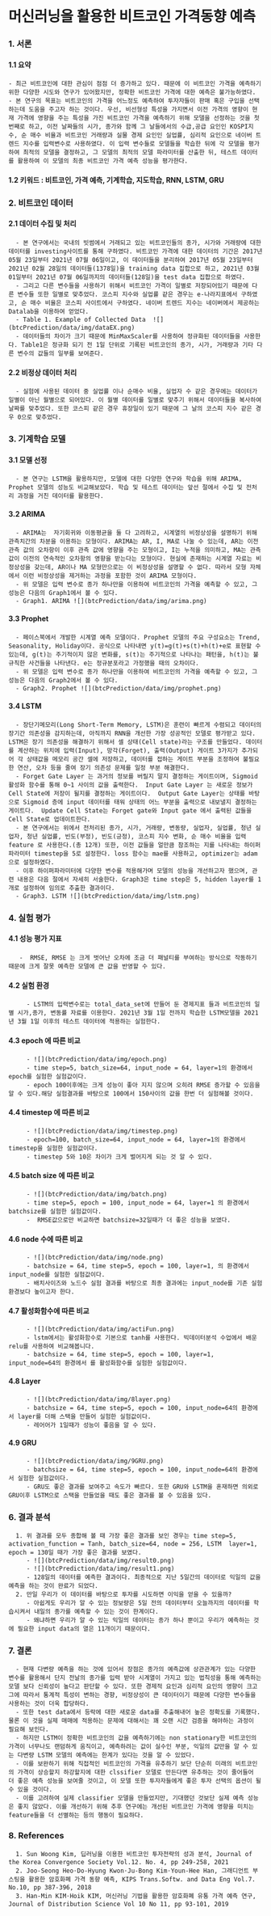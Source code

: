# 머신러닝을 활용한 비트코인 가격동향 예측 


### 1. 서론
   #### 1.1 요약 
    - 최근 비트코인에 대한 관심이 점점 더 증가하고 있다. 때문에 이 비트코인 가격을 예측하기 위한 다양한 시도와 연구가 있어왔지만, 정확한 비트코인 가격에 대한 예측은 불가능하였다.
    - 본 연구의 목표는 비트코인의 가격을 어느정도 예측하여 투자자들이 판매 혹은 구입을 선택하는데 도움을 주고자 하는 것이다. 우선, 비선형성 특성을 가지면서 이전 가격의 영향이 현재 가격에 영향을 주는 특성을 가진 비트코인 가격을 예측하기 위해 모델을 선정하는 것을 첫 번째로 하고, 이전 날짜들의 시가, 종가와 함께 그 날들에서의 수급,공급 요인인 KOSPI지수, 순 매수 비율과 비트코인 거래량과 실물 경제 요인인 실업률, 심리적 요인으로 네이버 트렌드 지수를 입력변수로 사용하였다. 이 입력 변수들로 모델들을 학습한 뒤에 각 모델을 평가하여 최적의 모델을 결정하고, 그 모델의 최적의 모델 파라미터를 산출한 뒤, 테스트 데이터를 활용하여 이 모델의 최종 비트코인 가격 예측 성능을 평가한다.
   #### 1.2 키워드 : 비트코인, 가격 예측, 기계학습, 지도학습, RNN, LSTM, GRU
 

### 2. 비트코인 데이터
   #### 2.1 데이터 수집 및 처리 
      - 본 연구에서는 국내의 빗썸에서 거래되고 있는 비트코인들의 종가, 시가와 거래량에 대한 데이터를 investing사이트를 통해 구하였다. 비트코인 가격에 대한 데이터의 기간은 2017년 05월 23일부터 2021년 07월 06일이고, 이 데이터들을 분리하여 2017년 05월 23일부터 2021년 02월 28일의 데이터들(1378일)을 training data 집합으로 하고, 2021년 03월 01일부터 2021년 07월 06일까지의 데이터들(128일)을 test data 집합으로 하였다. 
      - 그리고 다른 변수들을 사용하기 위해서 비트코인 가격이 일별로 저장되어있기 때문에 다른 변수들 또한 일별로 맞추었다. 코스피 지수와 실업률 같은 경우는 e-나라지표에서 구하였고, 순 매수 비율은 코스피 사이트에서 구하였다. 네이버 트렌드 지수는 네이버에서 제공하는 Datalab을 이용하여 얻었다. 
      - Table 1. Example of Collected Data  ![](btcPrediction/data/img/dataEX.png)
      - 데이터들의 차이가 크기 때문에 MinMaxScaler를 사용하여 정규화된 데이터들을 사용한다. Table1은 정규화 되기 전 1일 단위로 기록된 비트코인의 종가, 시가, 거래량과 기타 다른 변수의 값들의 일부를 보여준다. 
  #### 2.2 비정상 데이터 처리 
      - 실험에 사용된 데이터 중 실업률 이나 순매수 비율, 실업자 수 같은 경우에는 데이터가 일별이 아닌 월별으로 되어있다. 이 월별 데이터를 일별로 맞추기 위해서 데이터들을 복사하여 날짜를 맞추었다. 또한 코스피 같은 경우 휴장일이 있기 때문에 그 날의 코스피 지수 같은 경우 0으로 맞추었다.

### 3. 기계학습 모델
   #### 3.1 모델 선정
      - 본 연구는 LSTM을 활용하지만, 모델에 대한 다양한 연구와 학습을 위해 ARIMA, Prophet 모델의 성능도 비교해보았다. 학습 및 테스트 데이터는 앞선 절에서 수집 및 전처리 과정을 거친 데이터를 활용한다.
  #### 3.2 ARIMA
      - ARIMA는  자기회귀와 이동평균을 둘 다 고려하고, 시계열의 비정상성을 설명하기 위해 관측치간의 차분을 이용하는 모형이다. ARIMA는 AR, I, MA로 나눌 수 있는데, AR는 이전 관측 값의 오차항이 이후 관측 값에 영향을 주는 모형이고, I는 누적을 의미하고, MA는 관측 값이 이전의 연속적인 오차항의 영향을 받는다는 모형이다. 현실에 존재하는 시계열 자료는 비정상성을 갖는데, AR이나 MA 모형만으로는 이 비정상성을 설명할 수 없다. 따라서 모형 자체에서 이런 비정상성을 제거하는 과정을 포함한 것이 ARIMA 모형이다.
      - 위 모델은 입력 변수로 종가 하나만을 이용하여 비트코인의 가격을 예측할 수 있고, 그 성능은 다음의 Graph1에서 볼 수 있다.
      - Graph1. ARIMA ![](btcPrediction/data/img/arima.png)

   #### 3.3 Prophet
      - 페이스북에서 개발한 시계열 예측 모델이다. Prophet 모델의 주요 구성요소는 Trend, Seasonality, Holiday이다. 공식으로 나타내면 y(t)=g(t)+s(t)+h(t)+e로 표현할 수 있는데, g(t)는 주기적이지 않은 변화를, s(t)는 주기적으로 나타나는 패턴을, h(t)는 불규칙한 사건들을 나타낸다. e는 정규분포라고 가정했을 때의 오차이다.
      - 위 모델은 입력 변수로 종가 하나만을 이용하여 비트코인의 가격을 예측할 수 있고, 그 성능은 다음의 Graph2에서 볼 수 있다.
      - Graph2. Prophet ![](btcPrediction/data/img/prophet.png)

   #### 3.4 LSTM
      - 장단기메모리(Long Short-Term Memory, LSTM)은 훈련이 빠르게 수렴되고 데이터의 장기간 의존성을 감지하는데, 아직까지 RNN을 개선한 가장 성공적인 모델로 평가받고 있다. LSTM은 장기 의존성을 해결하기 위해서 셀 상태(Cell state)라는 구조를 만들었다. 데이터를 계산하는 위치에 입력(Input), 망각(Forget), 출력(Output) 게이트 3가지가 추가되어 각 상태값을 메모리 공간 셀에 저장하고, 데이터를 접하는 게이트 부분을 조정하여 불필요한 연산, 오차 등을 줄여 장기 의존성 문제를 일정 부분 해결한다. 
      - Forget Gate Layer 는 과거의 정보를 버릴지 말지 결정하는 게이트이며, Sigmoid 활성화 함수를 통해 0~1 사이의 값을 출력한다.  Input Gate Layer 는 새로운 정보가 Cell State에 저장이 될지를 결정하는 게이트이다.  Output Gate Layer는 상태를 바탕으로 Sigmoid 층에 input 데이터를 태워 상태의 어느 부분을 출력으로 내보낼지 결정하는 게이트다.  Update Cell State는 Forget gate와 Input gate 에서 출력된 값들을 Cell State로 업데이트한다.
      - 본 연구에서는 위에서 전처리된 종가, 시가, 거래량, 변동량, 실업자, 실업률, 청년 실업자, 청년 실업률, 빈도(부정), 빈도(긍정), 코스피 지수 변화, 순 매수 비율을 입력 feature 로 사용한다.(총 12개) 또한, 이전 값들을 얼만큼 참조하는 지를 나타내는 하이퍼파라미터 timestep을 5로 설정한다. loss 함수는 mae를 사용하고, optimizer는 adam으로 설정하였다. 
      - 이후 하이퍼파라미터에 다양한 변수를 적용해가며 모델의 성능을 개선하고자 했으며, 관련 내용은 다음 절에서 자세히 서술한다. Graph3은 time step은 5, hidden layer를 1개로 설정하여 임의로 추출한 결과이다.
      - Graph3. LSTM ![](btcPrediction/data/img/lstm.png)


  ### 4. 실험 평가
#### 4.1 성능 평가 지표
       -  RMSE, RMSE 는 크게 벗어난 오차에 조금 더 패널티를 부여하는 방식으로 작동하기 때문에 크게 잘못 예측한 모델에 큰 값을 반영할 수 있다.
#### 4.2 실험 환경
         - LSTM의 입력변수로는 total_data_set에 만들어 둔 경제지표 들과 비트코인의 일별 시가,종가, 변동률 자료를 이용한다. 2021년 3월 1일 전까지 학습한 LSTM모델을 2021년 3월 1일 이후의 테스트 데이터에 적용하는 실험한다. 

#### 4.3 epoch 에 따른 비교
         - ![](btcPrediction/data/img/epoch.png)
         - time step=5, batch_size=64, input_node = 64, layer=1의 환경에서 epoch를 실험한 실험값이다.
         - epoch 100이후에는 크게 성능이 좋아 지지 않으며 오히려 RMSE 증가할 수 있음을 알 수 있다.해당 실험결과를 바탕으로 100에서 150사이의 값을 한번 더 실험해볼 것이다.
      
#### 4.4 timestep 에 따른 비교
         - ![](btcPrediction/data/img/timestep.png)
         - epoch=100, batch_size=64, input_node = 64, layer=1의 환경에서 timestep을 실험한 실험값이다.
         - timestep 5와 10은 차이가 크게 벌어지게 되는 것 알 수 있다.
         
#### 4.5 batch size 에 따른 비교
         - ![](btcPrediction/data/img/batch.png)
         - time step=5, epoch = 100, input_node = 64, layer=1 의 환경에서 batchsize를 실험한 실험값이다.
         -  RMSE값으로만 비교하면 batchsize=32일때가 더 좋은 성능을 보였다.

#### 4.6 node 수에 따른 비교
         - ![](btcPrediction/data/img/node.png)
         - batchsize = 64, time step=5, epoch = 100, layer=1, 의 환경에서 input_node를 실험한 실험값이다.
         - 배치사이즈와 노드수 실험 결과를 바탕으로 최종 결과에는 input_node를 기존 실험환경보다 높이고자 한다.

#### 4.7 활성화함수에 따른 비교
         - ![](btcPrediction/data/img/actiFun.png)
         - lstm에서는 활성화함수로 기본으로 tanh를 사용한다. 빅데이터분석 수업에서 배운 relu를 사용하여 비교해봅니다. 
         - batchsize = 64, time step=5, epoch = 100, layer=1, input_node=64의 환경에서 를 활성화함수를 실험한 실험값이다.
#### 4.8 Layer
         - ![](btcPrediction/data/img/8layer.png)
         - batchsize = 64, time step=5, epoch = 100, input_node=64의 환경에서 layer를 더해 스택을 만들어 실험한 실험값이다.
         - 레어어가 1일때가 성능이 좋음을 알 수 있다.

#### 4.9 GRU
         - ![](btcPrediction/data/img/9GRU.png)
         - batchsize = 64, time step=5, epoch = 100, input_node=64의 환경에서 실험한 실험값이다.
         - GRU도 좋은 결과를 보여주고 속도가 빠르다. 또한 GRU와 LSTM을 혼재하면 의외로 GRU이후 LSTM으로 스택을 만들었을 때도 좋은 결과를 볼 수 있음을 있다.
    


   ### 6. 결과 분석
      1. 위 결과를 모두 종합해 볼 때 가장 좋은 결과를 보인 경우는 time step=5, activation_function = Tanh, batch_size=64, node = 256, LSTM  layer=1, epoch = 130일 때가 가장 좋은 결과를 보였다.
         - ![](btcPrediction/data/img/result0.png)
         - ![](btcPrediction/data/img/result1.png)
         - 128일의 데이터를 예측한 결과이다. 최종적으로 지난 5일간의 데이터로 익일의 값을 예측을 하는 것이 완료가 되었다. 
      2. 만일 우리가 이 데이터를 바탕으로 투자를 시도하면 이익을 얻을 수 있을까? 
         - 아쉽게도 우리가 알 수 있는 정보량은 5일 전의 데이터부터 오늘까지의 데이터를 학습시켜서 내일의 종가를 예측할 수 있는 것이 한계이다. 
         - 왜냐하면 우리가 알 수 있는 익일의 데이터는 종가 하나 뿐이고 우리가 예측하는 것에 필요한 input data의 열은 11개이기 때문이다.


### 7. 결론 
      - 현재 다변량 예측을 하는 것에 있어서 장점은 종가의 예측값에 상관관계가 있는 다양한 변수를 활용해서 단지 전날의 종가를 입력 받아 시계열이 가지고 있는 법칙성을 통해 예측하는 모델 보다 신뢰성이 높다고 판단할 수 있다. 또한 경제적 요인과 심리적 요인의 영향이 크고 그에 따라서 통계적 특성이 변하는 경향, 비정상성이 큰 데이터이기 때문에 다양한 변수들을 사용하는 것이 더욱 합당하다. 
      - 또한 test data에서 등락에 대한 새로운 data를 추출해내어 높은 정확도를 기록했다. 물론 이 것을 실제 매매에 적용하는 문제에 대해서는 꽤 오랜 시간 검증을 해야하는 과정이 필요해 보인다. 
      - 하지만 LSTM이 정확한 비트코인의 값을 예측하기에는 non stationary한 비트코인의 가격이 너무나도 랜덤하게 움직이고, 예측하려는 값이 실수인 부분, 익일의 값만을 알 수 있는 다변량 LSTM 모델의 예측에는 한계가 있다는 것을 알 수 있었다. 
      - 이를 보완하기 위해 직접적인 비트코인의 가격을 유추하기 보단 단순히 미래의 비트코인의 가격이 상승할지 하강할지에 대한 clssifier 모델로 만든다면 유추하는 것이 줄어들어 더 좋은 예측 성능을 보여줄 것이고, 이 모델 또한 투자자들에게 좋은 투자 선택의 옵션이 될 수 있을 것이다. 
      - 이를 고려하여 실제 classifier 모델을 만들었지만, 기대했던 것보단 실제 예측 성능은 좋지 않았다. 이를 개선하기 위해 추후 연구에는 개선된 비트코인 가격에 영향을 미치는 feature들을 더 선별하는 등의 행동이 필요하다.
 

### 8. References
      1. Sun Woong Kim, 딥러닝을 이용한 비트코인 투자전략의 성과 분석, Journal of the Korea Convergence Society Vol.12. No. 4, pp 249-258, 2021 
      2. Joo-Seong Heo⋅Do-Hyung Kwon⋅Ju-Bong Kim⋅Youn-Hee Han, 그래디언트 부스팅을 활용한 암호화폐 가격 동향 예측, KIPS Trans.Softw. and Data Eng Vol.7. No.10, pp 387-396, 2018 
      3. Han-Min KIM⋅Hoik KIM, 머신러닝 기법을 활용한 암호화폐 유통 가격 예측 연구, Journal of Distribution Science Vol 10 No 11, pp 93-101, 2019





